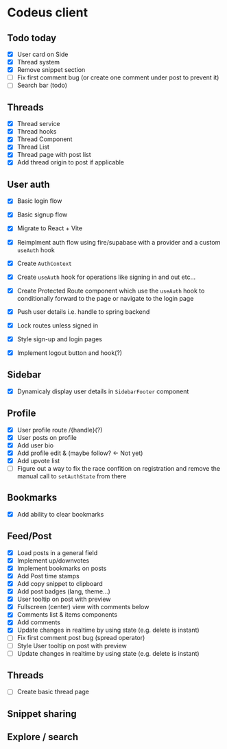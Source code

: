 # Codeus client

## Todo today

- [x] User card on Side
- [x] Thread system
- [x] Remove snippet section
- [ ] Fix first comment bug (or create one comment under post to prevent it)
- [ ] Search bar (todo)

## Threads

- [x] Thread service
- [x] Thread hooks
- [x] Thread Component
- [x] Thread List
- [x] Thread page with post list
- [x] Add thread origin to post if applicable

## User auth

- [x] Basic login flow
- [x] Basic signup flow
- [x] Migrate to React + Vite
- [x] Reimplment auth flow using fire/supabase with a provider and a custom `useAuth` hook

- [x] Create `AuthContext`
- [x] Create `useAuth` hook for operations like signing in and out etc...
- [x] Create Protected Route component which use the `useAuth` hook to conditionally forward to the page or navigate to the login page

- [x] Push user details i.e. handle to spring backend
- [x] Lock routes unless signed in
- [x] Style sign-up and login pages
- [x] Implement logout button and hook(?)

## Sidebar

- [x] Dynamicaly display user details in `SidebarFooter` component

## Profile

- [x] User profile route /{handle}(?)
- [x] User posts on profile
- [x] Add user bio
- [x] Add profile edit & (maybe follow? <- Not yet)
- [x] Add upvote list
- [ ] Figure out a way to fix the race confition on registration and remove the manual call to `setAuthState` from there

## Bookmarks

- [x] Add ability to clear bookmarks

## Feed/Post

- [x] Load posts in a general field
- [x] Implement up/downvotes
- [x] Implement bookmarks on posts
- [x] Add Post time stamps
- [x] Add copy snippet to clipboard
- [x] Add post badges (lang, theme...)
- [x] User tooltip on post with preview
- [x] Fullscreen (center) view with comments below
- [x] Comments list & items components
- [x] Add comments
- [x] Update changes in realtime by using state (e.g. delete is instant)
- [ ] Fix first comment post bug (spread operator)
- [ ] Style User tooltip on post with preview
- [ ] Update changes in realtime by using state (e.g. delete is instant)

## Threads

- [ ] Create basic thread page

## Snippet sharing

## Explore / search
